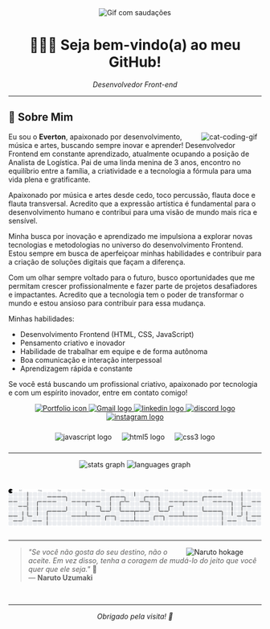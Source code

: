 <div align="center">
  <img src="https://media1.giphy.com/media/v1.Y2lkPTc5MGI3NjExeWk2MGhnNjBkMjF5azNzdWd6cndiYWthdzRoNWZsbGIwdnpnM2lybyZlcD12MV9pbnRlcm5hbF9naWZfYnlfaWQmY3Q9Zw/26xBwdIuRJiAIqHwA/giphy.gif" width="100" alt="Gif com saudações" />
</div>

<h1 align="center"> 👨🏽‍💻 Seja bem-vindo(a) ao meu GitHub! </h1> 
<p align="center"><i>Desenvolvedor Front-end</i></p>

---

## 🌟 Sobre Mim

<img align="right" alt="cat-coding-gif" src="https://media.giphy.com/media/JIX9t2j0ZTN9S/giphy.gif" width="120" />

Eu sou o **Everton**, apaixonado por desenvolvimento, música e artes, buscando sempre inovar e aprender!
Desenvolvedor Frontend em constante aprendizado, atualmente ocupando a posição de Analista de Logística. Pai de uma linda menina de 3 anos, encontro no equilíbrio entre a família, a criatividade e a tecnologia a fórmula para uma vida plena e gratificante.

Apaixonado por música e artes desde cedo, toco percussão, flauta doce e flauta transversal. Acredito que a expressão artística é fundamental para o desenvolvimento humano e contribui para uma visão de mundo mais rica e sensível.

Minha busca por inovação e aprendizado me impulsiona a explorar novas tecnologias e metodologias no universo do desenvolvimento Frontend. Estou sempre em busca de aperfeiçoar minhas habilidades e contribuir para a criação de soluções digitais que façam a diferença.

Com um olhar sempre voltado para o futuro, busco oportunidades que me permitam crescer profissionalmente e fazer parte de projetos desafiadores e impactantes. Acredito que a tecnologia tem o poder de transformar o mundo e estou ansioso para contribuir para essa mudança.

Minhas habilidades:

- Desenvolvimento Frontend (HTML, CSS, JavaScript)
- Pensamento criativo e inovador
- Habilidade de trabalhar em equipe e de forma autônoma
- Boa comunicação e interação interpessoal
- Aprendizagem rápida e constante

Se você está buscando um profissional criativo, apaixonado por tecnologia e com um espírito inovador, entre em contato comigo!

<div align="center">
  <a href="https://portfolio-inky-psi-74.vercel.app/">
    <img src="https://img.shields.io/static/v1?message=Portfolio&logo=web&label=&color=6C63FF&logoColor=white&labelColor=&style=for-the-badge" height="35" alt="Portfolio icon" />
  </a>
  <a href="mailto:dev.evertonsouza@gmail.com">
    <img src="https://img.shields.io/static/v1?message=Gmail&logo=gmail&label=&color=FF6584&logoColor=white&labelColor=&style=for-the-badge" height="35" alt="Gmail logo" />
  </a> 
  <a href="https://www.linkedin.com/in/everton-silvasouza/" target="_blank">
    <img src="https://raw.githubusercontent.com/maurodesouza/profile-readme-generator/master/src/assets/icons/social/linkedin/default.svg" width="52" height="40" alt="linkedin logo"  />
  </a>
  <a href="https://discord.com/channels/feral_game" target="_blank">
    <img src="https://raw.githubusercontent.com/maurodesouza/profile-readme-generator/master/src/assets/icons/social/discord/default.svg" width="52" height="40" alt="discord logo"  />
  </a>
  <a href="https://www.instagram.com/eve_si17/?hl=pt-br" target="_blank">
    <img src="https://raw.githubusercontent.com/maurodesouza/profile-readme-generator/master/src/assets/icons/social/instagram/default.svg" width="52" height="40" alt="instagram logo"  />
  </a>
</div>

###

<div align="center">
  <img src="https://cdn.jsdelivr.net/gh/devicons/devicon/icons/javascript/javascript-original.svg" height="40" alt="javascript logo"  />
  <img width="12" />
  <img src="https://cdn.jsdelivr.net/gh/devicons/devicon/icons/html5/html5-original.svg" height="40" alt="html5 logo"  />
  <img width="12" />
  <img src="https://cdn.jsdelivr.net/gh/devicons/devicon/icons/css3/css3-original.svg" height="40" alt="css3 logo"  />
</div>

###

---

<div align="center">
  <img src="https://github-readme-stats.vercel.app/api?username=Evertsi&hide_title=false&hide_rank=false&show_icons=true&include_all_commits=true&count_private=true&disable_animations=false&theme=dracula&locale=en&hide_border=false&order=1" height="150" alt="stats graph"  />
  <img src="https://github-readme-stats.vercel.app/api/top-langs?username=Evertsi&locale=en&hide_title=false&layout=compact&card_width=320&langs_count=5&theme=dracula&hide_border=false&order=2" height="150" alt="languages graph"  />
</div>

###

<br>

<picture>
  <source media="(prefers-color-scheme: dark)" srcset="https://raw.githubusercontent.com/Evertsi/Evertsi/output/pacman-contribution-graph-dark.svg">
  <source media="(prefers-color-scheme: light)" srcset="https://raw.githubusercontent.com/Evertsi/Evertsi/output/pacman-contribution-graph.svg">
  <img alt="pacman contribution graph" src="https://raw.githubusercontent.com/Evertsi/Evertsi/output/pacman-contribution-graph.svg">
</picture>

###
---

<img align="right" src="https://media0.giphy.com/media/v1.Y2lkPTc5MGI3NjExdm5ldGlrdDR2dDlyaTI3eHpueGNsbTl5cTRoazJ2N2p2MTJ6ZHQ2ZCZlcD12MV9pbnRlcm5hbF9naWZfYnlfaWQmY3Q9Zw/AsuCf15CIj0Va/giphy.gif" width="150" alt="Naruto hokage" />

> _"Se você não gosta do seu destino, não o aceite. Em vez disso, tenha a coragem de mudá-lo do jeito que você quer que ele seja."_ 🧡  
> — **Naruto Uzumaki**
<br>

---

<p align="center"><i>Obrigado pela visita! 🩵</i></p>
